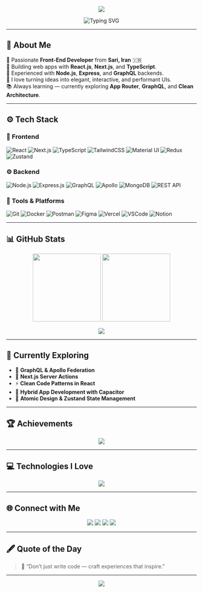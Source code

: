 



<!-- 💥 Animated Header -->
<p align="center">
  <img src="https://capsule-render.vercel.app/api?type=shark&color=00AD4E&height=200&section=header&text=Mohammad%20Taghipoor%20👨‍💻&fontSize=42&fontColor=ffffff&animation=fadeIn&fontAlignY=40" />
</p>

<p align="center">
  <img src="https://readme-typing-svg.herokuapp.com?font=Fira+Code&pause=1000&center=true&vCenter=true&width=550&lines=Senior+Front-End+Developer;React.js+%26+Next.js+Expert;Node.js+%26+GraphQL+Backend;Clean+Code+%26+Performance+Fanatic;Welcome+to+My+GitHub+Profile!+🚀" alt="Typing SVG" />
</p>

---

## 💫 About Me

💚 Passionate **Front-End Developer** from **Sari, Iran** 🇮🇷  
🚀 Building web apps with **React.js**, **Next.js**, and **TypeScript**.  
🧠 Experienced with **Node.js**, **Express**, and **GraphQL** backends.  
🎨 I love turning ideas into elegant, interactive, and performant UIs.  
📚 Always learning — currently exploring **App Router**, **GraphQL**, and **Clean Architecture**.  

---

## ⚙️ Tech Stack

### 🎨 Frontend
![React](https://img.shields.io/badge/-React-282C34?style=for-the-badge&logo=react&logoColor=61DAFB)
![Next.js](https://img.shields.io/badge/-Next.js-000000?style=for-the-badge&logo=next.js&logoColor=white)
![TypeScript](https://img.shields.io/badge/-TypeScript-3178C6?style=for-the-badge&logo=typescript&logoColor=white)
![TailwindCSS](https://img.shields.io/badge/-TailwindCSS-06B6D4?style=for-the-badge&logo=tailwindcss&logoColor=white)
![Material UI](https://img.shields.io/badge/-Material_UI-007FFF?style=for-the-badge&logo=mui&logoColor=white)
![Redux](https://img.shields.io/badge/-Redux-764ABC?style=for-the-badge&logo=redux&logoColor=white)
![Zustand](https://img.shields.io/badge/-Zustand-18181B?style=for-the-badge&logo=react&logoColor=00AD4E)

### ⚙️ Backend
![Node.js](https://img.shields.io/badge/-Node.js-339933?style=for-the-badge&logo=node.js&logoColor=white)
![Express.js](https://img.shields.io/badge/-Express.js-000000?style=for-the-badge&logo=express&logoColor=white)
![GraphQL](https://img.shields.io/badge/-GraphQL-E10098?style=for-the-badge&logo=graphql&logoColor=white)
![Apollo](https://img.shields.io/badge/-Apollo_Server-311C87?style=for-the-badge&logo=apollo-graphql&logoColor=white)
![MongoDB](https://img.shields.io/badge/-MongoDB-47A248?style=for-the-badge&logo=mongodb&logoColor=white)
![REST API](https://img.shields.io/badge/-RESTful_API-00AD4E?style=for-the-badge&logo=api&logoColor=white)

### 🧰 Tools & Platforms
![Git](https://img.shields.io/badge/-Git-F05032?style=for-the-badge&logo=git&logoColor=white)
![Docker](https://img.shields.io/badge/-Docker-2496ED?style=for-the-badge&logo=docker&logoColor=white)
![Postman](https://img.shields.io/badge/-Postman-FF6C37?style=for-the-badge&logo=postman&logoColor=white)
![Figma](https://img.shields.io/badge/-Figma-F24E1E?style=for-the-badge&logo=figma&logoColor=white)
![Vercel](https://img.shields.io/badge/-Vercel-000000?style=for-the-badge&logo=vercel&logoColor=white)
![VSCode](https://img.shields.io/badge/-VS_Code-0078D7?style=for-the-badge&logo=visualstudiocode&logoColor=white)
![Notion](https://img.shields.io/badge/-Notion-000000?style=for-the-badge&logo=notion&logoColor=white)

---

## 📊 GitHub Stats

<p align="center">
  <img src="https://github-readme-stats.vercel.app/api?username=mohammad-taghipoor&show_icons=true&theme=radical&title_color=00AD4E&icon_color=00AD4E&text_color=ffffff&bg_color=0D1117&hide_border=true" height="180em" />
  <img src="https://github-readme-streak-stats.herokuapp.com/?user=mohammad-taghipoor&theme=radical&ring=00AD4E&fire=00AD4E&currStreakLabel=00AD4E&hide_border=true" height="180em" />
</p>

<p align="center">
  <img src="https://github-readme-activity-graph.vercel.app/graph?username=mohammad-taghipoor&bg_color=0D1117&color=00AD4E&line=00AD4E&point=FFFFFF&area=true&hide_border=true" />
</p>

---

## 🧠 Currently Exploring
- 🚀 **GraphQL & Apollo Federation**
- 🧩 **Next.js Server Actions**
- ⚡ **Clean Code Patterns in React**
- 📱 **Hybrid App Development with Capacitor**
- 🧱 **Atomic Design & Zustand State Management**

---

## 🏆 Achievements
<p align="center">
  <img src="https://github-profile-trophy.vercel.app/?username=mohammad-taghipoor&theme=matrix&no-frame=true&column=6&margin-w=15&margin-h=15&title_color=00AD4E" />
</p>

---

## 💻 Technologies I Love
<p align="center">
  <img src="https://skillicons.dev/icons?i=react,nextjs,typescript,graphql,apollo,tailwind,figma,nodejs,express,mongodb,docker,vercel,git,postman&perline=7" />
</p>

---

## 🌐 Connect with Me
<p align="center">
  <a href="mailto:mtaghipoor.dev@gmail.com"><img src="https://img.shields.io/badge/Gmail-D14836?style=for-the-badge&logo=gmail&logoColor=white"></a>
  <a href="https://www.linkedin.com/in/mohammad-taghipoor-373706332/"><img src="https://img.shields.io/badge/LinkedIn-00AD4E?style=for-the-badge&logo=linkedin&logoColor=white"></a>
  <a href="https://www.instagram.com/mahgol.flowers/"><img src="https://img.shields.io/badge/Instagram-E4405F?style=for-the-badge&logo=instagram&logoColor=white"></a>
  <a href="https://mohammad-taghipoor.github.io/"><img src="https://img.shields.io/badge/Portfolio-000000?style=for-the-badge&logo=react&logoColor=00AD4E"></a>
</p>

---

## 🖋 Quote of the Day
> 💬 “Don’t just write code — craft experiences that inspire.”  

---

<p align="center">
  <img src="https://capsule-render.vercel.app/api?type=waving&color=00AD4E&height=120&section=footer" />
</p>

